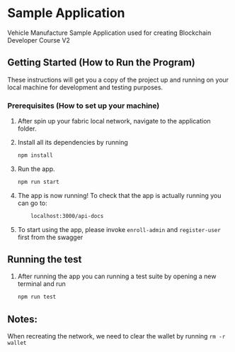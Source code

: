 # Sample Application
Vehicle Manufacture Sample Application used for creating Blockchain Developer Course V2 

## Getting Started (How to Run the Program)

These instructions will get you a copy of the project up and running on your local machine for development and testing purposes.

### Prerequisites (How to set up your machine)

1. After spin up your fabric local network, navigate to the application folder.
2. Install all its dependencies by running

    ```bash
    npm install
    ```

3. Run the app.
    ```bash
    npm run start
    ```

4. The app is now running! To check that the app is actually running you can go to:

    ```bash
        localhost:3000/api-docs
    ```

5. To start using the app, please invoke `enroll-admin` and `register-user` first from the swagger

## Running the test

1. After running the app you can running a test suite by opening a new terminal and run

    ```bash
    npm run test
    ```

## Notes:
When recreating the network, we need to clear the wallet by running `rm -r wallet`